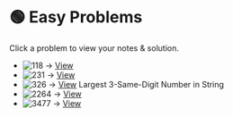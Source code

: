 # 🟢 Easy Problems

Click a problem to view your notes & solution.

- ![118](https://img.shields.io/badge/118-Pascal's_Triangle-brightgreen) → [View](/problems/118.md)
- ![231](https://img.shields.io/badge/231-Power_of_Two-brightgreen) → [View](/problems/231.md)
- ![326](https://img.shields.io/badge/326-Power_of_Three-brightgreen) → [View](/problems/326.md) Largest 3-Same-Digit Number in String
- ![2264](https://img.shields.io/badge/2264-Largest_3-Same-Digit_Number_in_String-brightgreen) → [View](/problems/2264.md)
- ![3477](https://img.shields.io/badge/3477-Fruits_Into_Baskets_II-brightgreen) → [View](/problems/3477.md)


